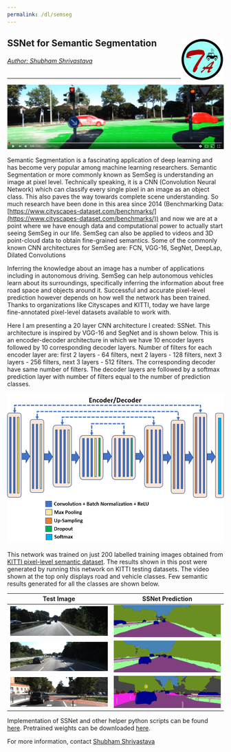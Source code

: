 ```yaml
---
permalink: /dl/semseg
---
```


## SSNet for Semantic Segmentation <a href="../../index.html"><img style="float: right;" src="/img/logo_circle.png" height="100" width="100">

###### Author: *[Shubham Shrivastava](http://www.towardsautonomy.com/#shubham)*   

---

[![Semantic Segmentation](/docs/dl/img/semseg/thumbnail.png)](https://youtu.be/HzW1ZUwmlTQ "Semantic Segmentation")

Semantic Segmentation is a fascinating application of deep learning and has become very popular among machine learning researchers. Semantic Segmentation or more commonly known as SemSeg is understanding an image at pixel level. Technically speaking, it is a CNN (Convolution Neural Network) which can classify every single pixel in an image as an object class. This also paves the way towards complete scene understanding. So much research have been done in this area since 2014 (Benchmarking Data: [https://www.cityscapes-dataset.com/benchmarks/](https://www.cityscapes-dataset.com/benchmarks/)) and now we are at a point where we have enough data and computational power to actually start seeing SemSeg in our life. SemSeg can also be applied to videos and 3D point-cloud data to obtain fine-grained semantics. Some of the commonly known CNN architectures for SemSeg are: FCN, VGG-16, SegNet, DeepLap, Dilated Convolutions

Inferring the knowledge about an image has a number of applications including in autonomous driving. SemSeg can help autonomous vehicles learn about its surroundings, specifically inferring the information about free road space and objects around it. Successful and accurate pixel-level prediction however depends on how well the network has been trained. Thanks to organizations like Cityscapes and KITTI, today we have large fine-annotated pixel-level datasets available to work with.

Here I am presenting a 20 layer CNN architecture I created: SSNet. This architecture is inspired by VGG-16 and SegNet and is shown below. This is an encoder-decoder architecture in which we have 10 encoder layers followed by 10 corresponding decoder layers. Number of filters for each encoder layer are: first 2 layers - 64 filters, next 2 layers - 128 filters, next 3 layers - 256 filters, next 3 layers - 512 filters. The corresponding decoder have same number of filters. The decoder layers are followed by a softmax prediction layer with number of filters equal to the number of prediction classes.

![](/docs/dl/img/semseg/SSNet.png)

This network was trained on just 200 labelled training images obtained from [KITTI pixel-level semantic dataset](http://www.cvlibs.net/datasets/kitti/eval_semseg.php?benchmark=semantics2015). The results shown in this post were generated by running this network on KITTI testing datasets. The video shown at the top only displays road and vehicle classes. Few semantic results generated for all the classes are shown below.  

| Test Image                        |  SSNet Prediction                 |
|:---------------------------------:|:---------------------------------:|
|![](/docs/dl/img/semseg/test1.png) | ![](/docs/dl/img/semseg/pred1.png)|
|![](/docs/dl/img/semseg/test2.png) | ![](/docs/dl/img/semseg/pred2.png)|
|![](/docs/dl/img/semseg/test3.png) | ![](/docs/dl/img/semseg/pred3.png)|

Implementation of SSNet and other helper python scripts can be found [here](https://github.com/towardsautonomy/towardsautonomy.github.io/tree/master/projects/semantic_segmentation_ssnet). Pretrained weights can be downloaded [here](https://drive.google.com/open?id=1KG_-paGZmyxnSfPZGEv7uq_vTduXrLr3).

For more information, contact [Shubham Shrivastava](http://www.towardsautonomy.com/#shubham)
